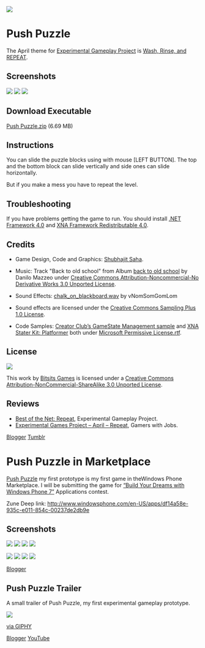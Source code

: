 ![](https://raw.githubusercontent.com/Bitsits/Push-Puzzle/master/Windows%20Phone%20App/Push%20Puzzle%20Mobile%20Large.png)

Push Puzzle
===
The April theme for [Experimental Gameplay Project] is [Wash, Rinse, and REPEAT][theme].

Screenshots
---
![](https://raw.githubusercontent.com/Bitsits/Push-Puzzle/master/Blog/push%20puzzle%201.png)
![](https://raw.githubusercontent.com/Bitsits/Push-Puzzle/master/Blog/push%20puzzle%202.png)
![](https://raw.githubusercontent.com/Bitsits/Push-Puzzle/master/Blog/push%20puzzle%203.png)

Download Executable
---
[Push Puzzle.zip][zip] (6.69 MB)


Instructions
---
You can slide the puzzle blocks using with mouse [LEFT BUTTON]. The top and the bottom block can slide vertically and side ones can slide horizontally.

But if you make a mess you have to repeat the level.


Troubleshooting
---
If you have problems getting the game to run. You should install [.NET Framework 4.0] and [XNA Framework Redistributable 4.0].


Credits
---
- Game Design, Code and Graphics: [Shubhajit Saha].

- Music: Track "Back to old school" from Album [back to old school](http://www.jamendo.com/en/album/64123) by Danilo Mazzeo under [Creative Commons Attribution-Noncommercial-No Derivative Works 3.0 Unported License].

- Sound Effects: [chalk_on_blackboard.wav](http://www.freesound.org/samplesViewSingle.php?id=91034) by vNomSomGomLom 

- Sound effects are licensed under the [Creative Commons Sampling Plus 1.0 License].

- Code Samples: [Creator Club’s GameState Management sample] and [XNA Stater Kit: Platformer] both under [Microsoft Permissive License.rtf].


License
---

![](https://raw.githubusercontent.com/Bitsits/Push-Puzzle/master/Blog/cc.png)

This work by [Bitsits Games] is licensed under a [Creative Commons Attribution-NonCommercial-ShareAlike 3.0 Unported License].


Reviews
---
- [Best of the Net: Repeat], Experimental Gameplay Project. 
- [Experimental Games Project – April – Repeat], Gamers with Jobs.


[.NET Framework 4.0]: http://www.microsoft.com/en-in/download/details.aspx?id=17718
[XNA Framework Redistributable 4.0]: http://www.microsoft.com/en-in/download/details.aspx?id=20914

[Creator Club’s GameState Management sample]: http://creators.xna.com/en-US/samples/gamestatemanagement
[XNA Stater Kit: Platformer]: http://msdn.microsoft.com/en-us/library/dd254918.aspx
[Microsoft Permissive License.rtf]: http://creators.xna.com/downloads/?id=15

[MIT License]: http://www.opensource.org/licenses/mit-license.php
[Creative Commons Sampling Plus 1.0 License]: http://creativecommons.org/licenses/sampling+/1.0/
[Creative Commons Attribution-Noncommercial-No Derivative Works 2.0 Generic]: http://creativecommons.org/licenses/by-nc/2.0/
[Creative Commons Attribution-NonCommercial-ShareAlike 2.5 Brazil]: http://creativecommons.org/licenses/by-nc-sa/2.5/br/
[Creative Commons Attribution-Noncommercial-No Derivative Works 3.0 Unported License]: http://creativecommons.org/licenses/by-nc-nd/3.0/
[Creative Commons Attribution-NonCommercial-ShareAlike 3.0 Unported License]: http://creativecommons.org/licenses/by-nc-sa/3.0/

[Bitsits Games]: https://bitsits.blogspot.com
[Shubhajit Saha]: https://suvozit.blogspot.com
[Maya Agarwal]: https://mayaagarwal.blogspot.com

[Experimental Gameplay Project]: http://experimentalgameplay.com/
[theme]: http://experimentalgameplay.com/blog/2010/04/in-april-wash-rinse-and-repeat/
[zip]: https://github.com/BitSits/Push-Puzzle/raw/master/Windows%20Phone%20App/Push%20Puzzle.zip

[Best of the Net: Repeat]: http://experimentalgameplay.com/blog/2010/04/best-of-the-net-repeat/
[Experimental Games Project – April – Repeat]: http://www.gamerswithjobs.com/node/50186

[Blogger](https://bitsits.blogspot.com/2010/04/push-puzzle.html)
[Tumblr](http://bitsits.tumblr.com/post/96178291080/push-puzzle-the-april-theme-for-experimental)


Push Puzzle in Marketplace
===

[Push Puzzle] my first prototype is my first game in theWindows Phone Marketplace. I will be submitting the game for [“Build Your Dreams with Windows Phone 7”] Applications contest.

Zune Deep link: http://www.windowsphone.com/en-US/apps/df14a58e-935c-e011-854c-00237de2db9e

Screenshots
---

![](https://raw.githubusercontent.com/Bitsits/Push-Puzzle/master/Windows%20Phone%20App/Push%20Puzzle%20Screenshot%201.png)
![](https://raw.githubusercontent.com/Bitsits/Push-Puzzle/master/Windows%20Phone%20App/Push%20Puzzle%20Screenshot%202.png)
![](https://raw.githubusercontent.com/Bitsits/Push-Puzzle/master/Windows%20Phone%20App/Push%20Puzzle%20Screenshot%203.png)
![](https://raw.githubusercontent.com/Bitsits/Push-Puzzle/master/Windows%20Phone%20App/Push%20Puzzle%20Screenshot%204.png)

![](https://raw.githubusercontent.com/Bitsits/Push-Puzzle/master/Windows%20Phone%20App/Push%20Puzzle%20Screenshot%205.png)
![](https://raw.githubusercontent.com/Bitsits/Push-Puzzle/master/Windows%20Phone%20App/Push%20Puzzle%20Screenshot%206.png)
![](https://raw.githubusercontent.com/Bitsits/Push-Puzzle/master/Windows%20Phone%20App/Push%20Puzzle%20Screenshot%207.png)
![](https://raw.githubusercontent.com/Bitsits/Push-Puzzle/master/Windows%20Phone%20App/Push%20Puzzle%20Screenshot%208.png)

[Push Puzzle]: https://bitsits.blogspot.com/2010/04/push-puzzle.html
[“Build Your Dreams with Windows Phone 7”]: http://www.microsoft.com/india/student/Buildyourdream.aspx

[Blogger](https://bitsits.blogspot.com/2011/04/push-puzzle-in-marketplace.html)

Push Puzzle Trailer
---

A small trailer of Push Puzzle, my first experimental gameplay prototype.

<!-- [![](http://i3.ytimg.com/vi/n22Df-4jPH8/hqdefault.jpg)][video] -->
[![](https://raw.githubusercontent.com/Bitsits/Push-Puzzle/master/Blog/MabC8lIM4LnPzuFVZD.gif)][video]

<p><a href="https://giphy.com/gifs/demo-push-puzzle-bitsits-games-MabC8lIM4LnPzuFVZD">via GIPHY</a></p>

[Blogger](https://bitsits.blogspot.com/2011/09/push-puzzle-trailer.html)
[YouTube][video]

[video]: https://youtu.be/n22Df-4jPH8

